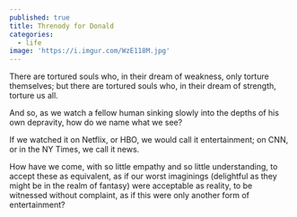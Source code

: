 ```yaml
---
published: true
title: Threnody for Donald
categories:
  - life
image: 'https://i.imgur.com/WzE118M.jpg'
---
```

There are tortured souls 
who, in their dream of weakness,
only torture themselves;
but there are tortured souls 
who, in their dream of strength,
torture us all.

And so, as we watch a fellow human 
sinking slowly into the depths 
of his own depravity,
how do we name what we see?

If we watched it on Netflix, or HBO,
we would call it entertainment;
on CNN, or in the NY Times,
we call it news.

How have we come,
with so little empathy 
and so little understanding,
to accept these as equivalent,
as if our worst imaginings
(delightful as they might be
in the realm of fantasy)
were acceptable as reality,
to be witnessed without complaint,
as if this were only another form 
of entertainment?
